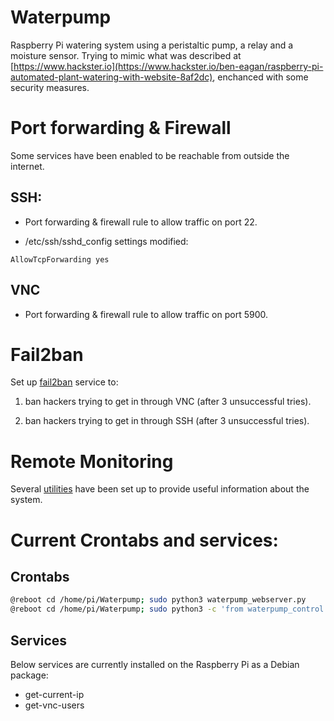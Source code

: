 # Waterpump

Raspberry Pi watering system using a peristaltic pump, a relay and a moisture sensor. Trying to mimic what was described at [https://www.hackster.io](https://www.hackster.io/ben-eagan/raspberry-pi-automated-plant-watering-with-website-8af2dc), enchanced with some security measures.

# Port forwarding & Firewall

Some services have been enabled to be reachable from outside the internet.

## SSH:

- Port forwarding & firewall rule to allow traffic on port 22.

- /etc/ssh/sshd_config settings modified:

```
AllowTcpForwarding yes
```

## VNC

- Port forwarding & firewall rule to allow traffic on port 5900.

# Fail2ban

Set up [fail2ban](docs/) service to:

1. ban hackers trying to get in through VNC (after 3 unsuccessful tries).

2. ban hackers trying to get in through SSH (after 3 unsuccessful tries).

# Remote Monitoring

Several [utilities](utils) have been set up to provide useful information about the system.

# Current Crontabs and services:

## Crontabs

``` bash
@reboot cd /home/pi/Waterpump; sudo python3 waterpump_webserver.py
@reboot cd /home/pi/Waterpump; sudo python3 -c 'from waterpump_control import auto_water; auto_water()'
```

## Services

Below services are currently installed on the Raspberry Pi as a Debian package:

- get-current-ip
- get-vnc-users
